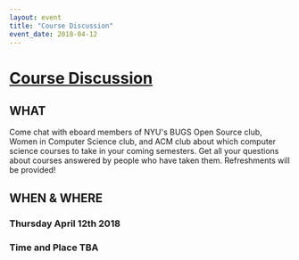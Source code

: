```yaml
---
layout: event
title: "Course Discussion"
event_date: 2018-04-12
---
```


# [Course Discussion]()

## WHAT

Come chat with eboard members of NYU's BUGS Open Source club, Women in Computer Science club, and ACM club about which computer science courses to take in your coming semesters. Get all your questions about courses answered by people who have taken them. Refreshments will be provided!

## WHEN & WHERE

### Thursday April 12th 2018

### Time and Place TBA

